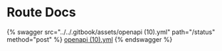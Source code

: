 # Route Docs



{% swagger src="../../.gitbook/assets/openapi (10).yml" path="/status" method="post" %}
[openapi (10).yml](<../../.gitbook/assets/openapi (10).yml>)
{% endswagger %}
